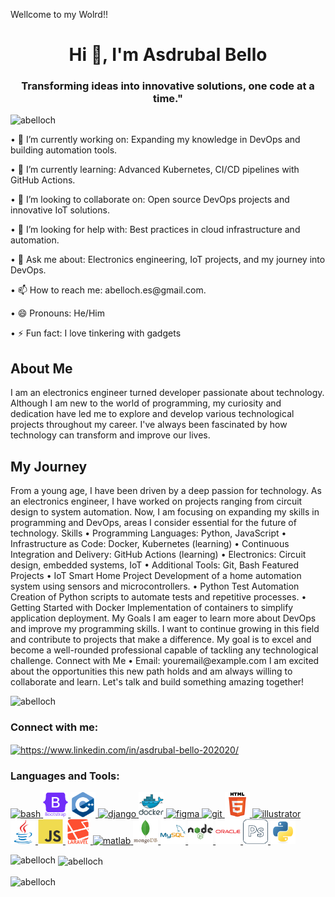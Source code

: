  Wellcome to my Wolrd!!
<h1 align="center">Hi 👋, I'm Asdrubal Bello</h1>
<h3 align="center">Transforming ideas into innovative solutions, one code at a time."</h3>

<p align="left"> <img src="https://komarev.com/ghpvc/?username=abelloch&label=Profile%20views&color=0e75b6&style=flat" alt="abelloch" /> </p>


<p align="left">•	🔭 I’m currently working on: Expanding my knowledge in DevOps and building automation tools.</p>
<p align="left">•	🌱 I’m currently learning: Advanced Kubernetes, CI/CD pipelines with GitHub Actions.</p>
<p align="left">•	👯 I’m looking to collaborate on: Open source DevOps projects and innovative IoT solutions.</p>
<p align="left">•	🤔 I’m looking for help with: Best practices in cloud infrastructure and automation.</p>
<p align="left">•	💬 Ask me about: Electronics engineering, IoT projects, and my journey into DevOps.</p>
<p align="left">•	📫 How to reach me: abelloch.es@gmail.com.</p>
<p align="left">•	😄 Pronouns: He/Him</p>
<p align="left">•	⚡ Fun fact: I love tinkering with gadgets</p> 
<h2>About Me</h2>
I am an electronics engineer turned developer passionate about technology. Although I am new to the world of programming, my curiosity and dedication have led me to explore and develop various technological projects throughout my career. I've always been fascinated by how technology can transform and improve our lives.
<h2>My Journey</h2>
From a young age, I have been driven by a deep passion for technology. As an electronics engineer, I have worked on projects ranging from circuit design to system automation. Now, I am focusing on expanding my skills in programming and DevOps, areas I consider essential for the future of technology.
Skills
•	Programming Languages: Python, JavaScript
•	Infrastructure as Code: Docker, Kubernetes (learning)
•	Continuous Integration and Delivery: GitHub Actions (learning)
•	Electronics: Circuit design, embedded systems, IoT
•	Additional Tools: Git, Bash
Featured Projects
•	IoT Smart Home Project Development of a home automation system using sensors and microcontrollers.
•	Python Test Automation Creation of Python scripts to automate tests and repetitive processes.
•	Getting Started with Docker Implementation of containers to simplify application deployment.
My Goals
I am eager to learn more about DevOps and improve my programming skills. I want to continue growing in this field and contribute to projects that make a difference. My goal is to excel and become a well-rounded professional capable of tackling any technological challenge.
Connect with Me
•	Email: youremail@example.com
I am excited about the opportunities this new path holds and am always willing to collaborate and learn. Let's talk and build something amazing together!





<p align="left"> <img src="https://komarev.com/ghpvc/?username=abelloch&label=Profile%20views&color=0e75b6&style=flat" alt="abelloch" /> </p>

<h3 align="left">Connect with me:</h3>
<p align="left">
<a href="https://linkedin.com/in/https://www.linkedin.com/in/asdrubal-bello-202020/" target="blank"><img align="center" src="https://raw.githubusercontent.com/rahuldkjain/github-profile-readme-generator/master/src/images/icons/Social/linked-in-alt.svg" alt="https://www.linkedin.com/in/asdrubal-bello-202020/" height="30" width="40" /></a>
</p>

<h3 align="left">Languages and Tools:</h3>
<p align="left"> <a href="https://www.gnu.org/software/bash/" target="_blank" rel="noreferrer"> <img src="https://www.vectorlogo.zone/logos/gnu_bash/gnu_bash-icon.svg" alt="bash" width="40" height="40"/> </a> <a href="https://getbootstrap.com" target="_blank" rel="noreferrer"> <img src="https://raw.githubusercontent.com/devicons/devicon/master/icons/bootstrap/bootstrap-plain-wordmark.svg" alt="bootstrap" width="40" height="40"/> </a> <a href="https://www.w3schools.com/cpp/" target="_blank" rel="noreferrer"> <img src="https://raw.githubusercontent.com/devicons/devicon/master/icons/cplusplus/cplusplus-original.svg" alt="cplusplus" width="40" height="40"/> </a> <a href="https://www.djangoproject.com/" target="_blank" rel="noreferrer"> <img src="https://cdn.worldvectorlogo.com/logos/django.svg" alt="django" width="40" height="40"/> </a> <a href="https://www.docker.com/" target="_blank" rel="noreferrer"> <img src="https://raw.githubusercontent.com/devicons/devicon/master/icons/docker/docker-original-wordmark.svg" alt="docker" width="40" height="40"/> </a> <a href="https://www.figma.com/" target="_blank" rel="noreferrer"> <img src="https://www.vectorlogo.zone/logos/figma/figma-icon.svg" alt="figma" width="40" height="40"/> </a> <a href="https://git-scm.com/" target="_blank" rel="noreferrer"> <img src="https://www.vectorlogo.zone/logos/git-scm/git-scm-icon.svg" alt="git" width="40" height="40"/> </a> <a href="https://www.w3.org/html/" target="_blank" rel="noreferrer"> <img src="https://raw.githubusercontent.com/devicons/devicon/master/icons/html5/html5-original-wordmark.svg" alt="html5" width="40" height="40"/> </a> <a href="https://www.adobe.com/in/products/illustrator.html" target="_blank" rel="noreferrer"> <img src="https://www.vectorlogo.zone/logos/adobe_illustrator/adobe_illustrator-icon.svg" alt="illustrator" width="40" height="40"/> </a> <a href="https://www.java.com" target="_blank" rel="noreferrer"> <img src="https://raw.githubusercontent.com/devicons/devicon/master/icons/java/java-original.svg" alt="java" width="40" height="40"/> </a> <a href="https://developer.mozilla.org/en-US/docs/Web/JavaScript" target="_blank" rel="noreferrer"> <img src="https://raw.githubusercontent.com/devicons/devicon/master/icons/javascript/javascript-original.svg" alt="javascript" width="40" height="40"/> </a> <a href="https://laravel.com/" target="_blank" rel="noreferrer"> <img src="https://raw.githubusercontent.com/devicons/devicon/master/icons/laravel/laravel-plain-wordmark.svg" alt="laravel" width="40" height="40"/> </a> <a href="https://www.mathworks.com/" target="_blank" rel="noreferrer"> <img src="https://upload.wikimedia.org/wikipedia/commons/2/21/Matlab_Logo.png" alt="matlab" width="40" height="40"/> </a> <a href="https://www.mongodb.com/" target="_blank" rel="noreferrer"> <img src="https://raw.githubusercontent.com/devicons/devicon/master/icons/mongodb/mongodb-original-wordmark.svg" alt="mongodb" width="40" height="40"/> </a> <a href="https://www.mysql.com/" target="_blank" rel="noreferrer"> <img src="https://raw.githubusercontent.com/devicons/devicon/master/icons/mysql/mysql-original-wordmark.svg" alt="mysql" width="40" height="40"/> </a> <a href="https://nodejs.org" target="_blank" rel="noreferrer"> <img src="https://raw.githubusercontent.com/devicons/devicon/master/icons/nodejs/nodejs-original-wordmark.svg" alt="nodejs" width="40" height="40"/> </a> <a href="https://www.oracle.com/" target="_blank" rel="noreferrer"> <img src="https://raw.githubusercontent.com/devicons/devicon/master/icons/oracle/oracle-original.svg" alt="oracle" width="40" height="40"/> </a> <a href="https://www.photoshop.com/en" target="_blank" rel="noreferrer"> <img src="https://raw.githubusercontent.com/devicons/devicon/master/icons/photoshop/photoshop-line.svg" alt="photoshop" width="40" height="40"/> </a> <a href="https://www.python.org" target="_blank" rel="noreferrer"> <img src="https://raw.githubusercontent.com/devicons/devicon/master/icons/python/python-original.svg" alt="python" width="40" height="40"/> </a> </p>

<p><img align="left" src="https://github-readme-stats.vercel.app/api/top-langs?username=abelloch&show_icons=true&locale=en&layout=compact" alt="abelloch" /></p>

<p>&nbsp;<img align="center" src="https://github-readme-stats.vercel.app/api?username=abelloch&show_icons=true&locale=en" alt="abelloch" /></p>

<p><img align="center" src="https://github-readme-streak-stats.herokuapp.com/?user=abelloch&" alt="abelloch" /></p>
